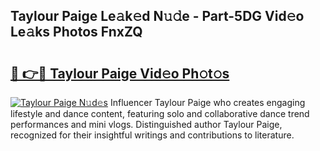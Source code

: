 ## Taylour Paige Le𝚊k𝚎d N𝚞𝚍e - Part-5DG Vid𝚎o Le𝚊ks Photos FnxZQ

# <h2><a href="http://fbey1j.evod.top/?m=Taylour+Paige">🔗 👉🔴 Taylour Paige Vid𝚎o Ph𝚘t𝚘s</a></h2>

[![Taylour Paige N𝚞d𝚎s](https://i.imgur.com/8V9OHl7.gif)](http://fbey1j.evod.top/?m=Taylour+Paige)
Influencer Taylour Paige who creates engaging lifestyle and dance content, featuring solo and collaborative dance trend performances and mini vlogs. Distinguished author Taylour Paige, recognized for their insightful writings and contributions to literature. 
